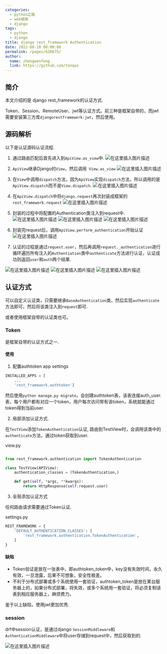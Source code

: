 ```yaml
---
categories: 
  - python之路
  - web框架
  - django
tags: 
  - python
  - django
title: django rest_framework Authentication
date: 2022-08-10 00:00:00
permalink: /pages/626675/
author: 
  name: zhengwenfeng
  link: https://github.com/tenqaz
---
```




## 简介

本文介绍的是 django rest_framework的认证方式.

Token、Session、RemoteUser、jwt等认证方式。前三种是框架自带的，而jwt需要安装第三方库`djangorestframework-jwt`，然后使用。

## 源码解析

以下是认证源码认证流程.

1. 通过路由匹配后首先进入到`ApiView.as_view`中.
![在这里插入图片描述](https://gcore.jsdelivr.net/gh/tenqaz/BLOG-CDN@main/1604217645776.png#alt=)

2. `ApiView`继承Django的`View`，然后调用` View.as_view`
![在这里插入图片描述](https://gcore.jsdelivr.net/gh/tenqaz/BLOG-CDN@main/1604217692151.png#alt=)

3. 在`View`中调用`dispatch`方法，因为`ApiView`实现`dispatch`方法，所以调用的是`ApiView.dispatch`而不是`View.dispatch`.
![在这里插入图片描述](https://gcore.jsdelivr.net/gh/tenqaz/BLOG-CDN@main/1604217722635.png#alt=)

4. 在`ApiView.dispatch`中将`django.request`再次封装成框架的`rest_framework.request`
![在这里插入图片描述](https://gcore.jsdelivr.net/gh/tenqaz/BLOG-CDN@main/1604217752105.png#alt=)

5.  封装的过程中将配置的Authentication类注入到request中.
![在这里插入图片描述](https://gcore.jsdelivr.net/gh/tenqaz/BLOG-CDN@main/1604217777505.png#alt=)
![在这里插入图片描述](https://gcore.jsdelivr.net/gh/tenqaz/BLOG-CDN@main/1604217802098.png#alt=)
![在这里插入图片描述](https://gcore.jsdelivr.net/gh/tenqaz/BLOG-CDN@main/1604217826988.png#alt=)
6. 封装完request后，调用`ApiView.perform_authentication`开始认证
![在这里插入图片描述](https://gcore.jsdelivr.net/gh/tenqaz/BLOG-CDN@main/1604217857749.png#alt=)

7. 认证的过程是通过`request.user`，然后再调用`request._authentication`进行循环遍历所有注入的`Authentiation`类中`authenticate`方法进行认证，认证成功则返回`user`和`auth`两个结果.

![在这里插入图片描述](https://gcore.jsdelivr.net/gh/tenqaz/BLOG-CDN@main/1604217884904.png#alt=)
![在这里插入图片描述](https://gcore.jsdelivr.net/gh/tenqaz/BLOG-CDN@main/1604217914132.png#alt=)
![在这里插入图片描述](https://gcore.jsdelivr.net/gh/tenqaz/BLOG-CDN@main/1604217936978.png#alt=)

## 认证方式

可以自定义认证类，只需要继承`BaseAuthentication`类，然后实现`authenticate`方法即可，然后将该类注入到`request`即可.

或者使用框架自带的认证类也可。

### Token

是框架自带的认证方式之一.

#### 使用

1. 配置authtoken app
settings
```python
INSTALLED_APPS = [
    ...
    'rest_framework.authtoken']
```

然后使用`python manage.py migrate`，会创建authtoken表，该表连接auth_user.表，每个用户都有对应一个token，用户每次访问带有该token，系统就能通过token得到当前user. 

2. 局部添加认证方式.

在`TestView`添加`TokenAuthentication`认证, 路由到TestView时，会调用该类中的`authenticate`方法，通过token获取到user.

view.py
```python

from rest_framework.authentication import TokenAuthentication

class TestView(APIView):
    authentication_classes = (TokenAuthentication,)

    def get(self, *args, **kwargs):
        return HttpResponse(self.request.user)
```

3. 全局添加认证方式

任何路由请求需要通过Token认证.

settings.py
```python
REST_FRAMEWORK = {
    'DEFAULT_AUTHENTICATION_CLASSES': [
        'rest_framework.authentication.TokenAuthentication',
    ]
}
```

#### 缺陷

* Token验证是放在一张表中，即authtoken_token中，key没有失效时间，永久有效，一旦泄露，后果不可想象，安全性极差。　　
* 不利于分布式部署或多个系统使用一套验证，authtoken_token是放在某台服务器上的，如果分布式部署，将失效，或多个系统用一套验证，将必须复制该表到相应服务器上，麻烦费力。

鉴于以上缺陷，使用jwt更加优秀.

### session 

drf中session认证，是通过django `SessionMiddleware`和`AuthenticationMiddleware`中将user存储到request中，然后获取到的.

![在这里插入图片描述](https://gcore.jsdelivr.net/gh/tenqaz/BLOG-CDN@main/1604217962598.png#alt=)